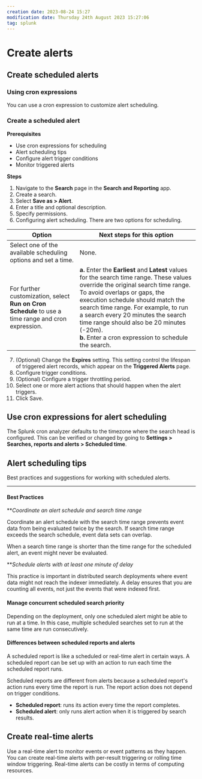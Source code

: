 ```yaml
---
creation date: 2023-08-24 15:27
modification date: Thursday 24th August 2023 15:27:06
tag: splunk
---
```

# Create alerts

## Create scheduled alerts

### Using cron expressions

You can use a cron expression to customize alert scheduling.
### Create a scheduled alert

**Prerequisites**
+ Use cron expressions for scheduling
+ Alert scheduling tips
+ Configure alert trigger conditions
+ Monitor triggered alerts

**Steps**
1. Navigate to the **Search** page in the **Search and Reporting** app.
2. Create a search.
3. Select **Save as > Alert**.
4. Enter a title and optional description.
5. Specify permissions.
6. Configuring alert scheduling. There are two options for scheduling.

| Option                                                                                              | Next steps for this option                                                                                                                                                                                                                                                                                                                                                              |
| --------------------------------------------------------------------------------------------------- | --------------------------------------------------------------------------------------------------------------------------------------------------------------------------------------------------------------------------------------------------------------------------------------------------------------------------------------------------------------------------------------- |
| Select one of the available scheduling options and set a time.                                      | None.                                                                                                                                                                                                                                                                                                                                                                                   |
| For further customization, select **Run on Cron Schedule** to use a time range and cron expression. | **a.** Enter the **Earliest** and **Latest** values for the search time range. These values override the original search time range. To avoid overlaps or gaps, the execution schedule should match the search time range. For example, to run a search every 20 minutes the search time range should also be 20 minutes (-20m).<br> **b.** Enter a cron expression to schedule the search. | 

7. (Optional) Change the **Expires** setting. This setting control the lifespan of triggered alert records, which appear on the **Triggered Alerts** page.
8. Configure trigger conditions.
9. (Optional) Configure a trigger throttling period.
10. Select one or more alert actions that should happen when the alert triggers.
11. Click Save.

## Use cron expressions for alert scheduling

The Splunk cron analyzer defaults to the timezone where the search head is configured. This can be verified or changed by going to **Settings > Searches, reports and alerts > Scheduled time**.
## Alert scheduling tips

Best practices and suggestions for working with scheduled alerts.

---
#### Best Practices

***Coordinate an alert schedule and search time range*

Coordinate an alert schedule with the search time range prevents event data from being evaluated twice by the search. If search time range exceeds the search schedule, event data sets can overlap.

When a search time range is shorter than the time range for the scheduled alert, an event might never be evaluated.

***Schedule alerts with at least one minute of delay*

This practice is important in distributed search deployments where event data might not reach the indexer immediately. A delay ensures that you are counting all events, not just the events that were indexed first.
#### Manage concurrent scheduled search priority

Depending on the deployment, only one scheduled alert might be able to run at a time. In this case, multiple scheduled searches set to run at the same time are run consecutively.

#### Differences between scheduled reports and alerts

A scheduled report is like a scheduled or real-time alert in certain ways. A scheduled report can be set up with an action to run each time the scheduled report runs.

Scheduled reports are different from alerts because a scheduled report's action runs every time the report is run. The report action does not depend on trigger conditions.
+ **Scheduled report**: runs its action every time the report completes.
+ **Scheduled alert**: only runs alert action when it is triggered by search results.
## Create real-time alerts

Use a real-time alert to monitor events or event patterns as they happen. You can create real-time alerts with per-result triggering or rolling time window triggering. Real-time alerts can be costly in terms of computing resources.